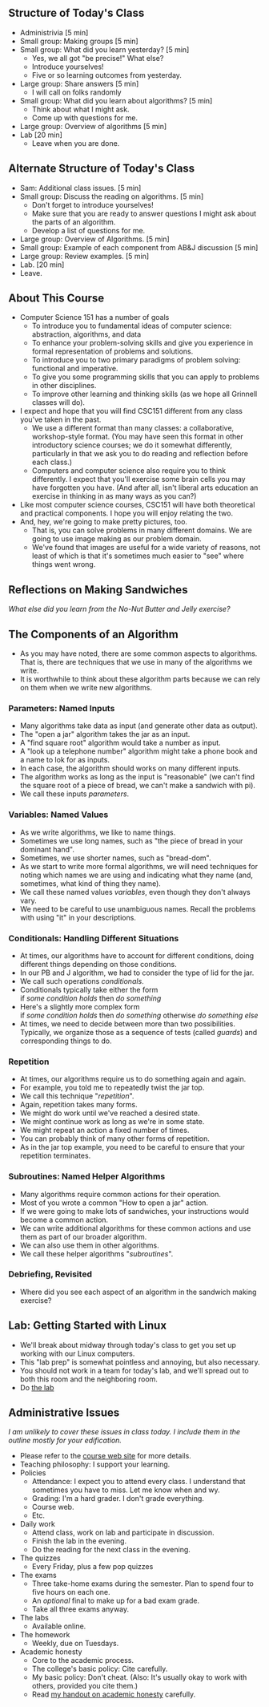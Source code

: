 Structure of Today's Class
--------------------------

* Administrivia [5 min]
* Small group: Making groups [5 min]
* Small group: What did you learn yesterday? [5 min]
    * Yes, we all got "be precise!"  What else?
    * Introduce yourselves!
    * Five or so learning outcomes from yesterday.
* Large group: Share answers [5 min]
    * I will call on folks randomly
* Small group: What did you learn about algorithms? [5 min]
    * Think about what I might ask.
    * Come up with questions for me.
* Large group: Overview of algorithms [5 min]
* Lab [20 min]
    * Leave when you are done.

Alternate Structure of Today's Class
------------------------------------

* Sam: Additional class issues. [5 min]
* Small group: Discuss the reading on algorithms.  [5 min]
    * Don't forget to introduce yourselves!
    * Make sure that you are ready to answer questions I might ask about 
      the parts of an algorithm. 
    * Develop a list of questions for me.
* Large group: Overview of Algorithms. [5 min]
* Small group: Example of each component from AB&J discussion [5 min]
* Large group: Review examples. [5 min]
* Lab. [20 min]
* Leave.

About This Course
-----------------

* Computer Science 151 has a number of goals
    * To introduce you to fundamental ideas of computer science: abstraction,
      algorithms, and data
    * To enhance your problem-solving skills and give you experience
      in formal representation of problems and solutions.
    * To introduce you to two primary paradigms of problem solving:
      functional and imperative.
    * To give you some programming skills that you can apply to problems
      in other disciplines.
    * To improve other learning and thinking skills (as we hope all
      Grinnell classes will do).
* I expect and hope that you will find CSC151 different from any class
  you've taken in the past.
    * We use a different format than many classes: a collaborative,
      workshop-style format.  (You may have seen this format in other
      introductory science courses; we do it somewhat differently, particularly
      in that we ask you to do reading and reflection before each class.)
    * Computers and computer science also require you to think differently.
      I expect that you'll exercise some brain cells you may have forgotten
      you have.  (And after all, isn't liberal arts education an exercise
      in thinking in as many ways as you can?)
* Like most computer science courses, CSC151 will have both theoretical
  and practical components.  I hope you will enjoy relating the two.
* And, hey, we're going to make pretty pictures, too.
    * That is, you can solve problems in many different domains.  We are
      going to use image making as our problem domain.  
    * We've found that images are useful for a wide variety of reasons,
      not least of which is that it's sometimes much easier to "see" where
      things went wrong.

Reflections on Making Sandwiches
--------------------------------

*What else did you learn from the No-Nut Butter and Jelly exercise?*

The Components of an Algorithm
------------------------------

* As you may have noted, there are some common aspects to algorithms.
  That is, there are techniques that we use in many of the algorithms
  we write.  
* It is worthwhile to think about these algorithm parts
  because we can rely on them when we write new algorithms. 

### Parameters: Named Inputs

* Many algorithms take data as input (and generate other data
  as output).
* The "open a jar" algorithm takes the jar as an input.
* A "find square root" algorithm would take a number as input.
* A "look up a telephone number" algorithm might take a phone
  book and a name to lok for as inputs.
* In each case, the algorithm should works on many different inputs.
* The algorithm works as long as the input is
  "reasonable" (we can't find the square root of a piece of bread,
  we can't make a sandwich with pi).
* We call these inputs *parameters*.

### Variables: Named Values

* As we write algorithms, we like to name things.  
* Sometimes we use long names, such as "the piece of bread in 
  your dominant hand".
* Sometimes, we use shorter names, such as "bread-dom".  
* As we start to write more formal algorithms, we will need
  techniques for noting which names we are using and indicating
  what they name (and, sometimes, what kind of thing they name).
* We call these named values *variables*, even though they
  don't always vary.
* We need to be careful to use unambiguous names.  Recall the 
  problems with using "it" in your descriptions.

### Conditionals: Handling Different Situations

* At times, our algorithms have to account for different conditions, doing
  different things depending on those conditions.  
* In our PB and J algorithm, we had to consider the type of lid for the jar.
* We call such operations *conditionals*.  
* Conditionals typically take either the form <br>
  if *some condition holds* then *do something*
* Here's a slightly more complex form <br>
  if *some condition holds* then *do something* otherwise
  *do something else*
* At times, we need to decide between more than two possibilities.
  Typically, we organize those as a sequence of tests (called *guards*)
  and corresponding things to do.

### Repetition

* At times, our algorithms require us to do something again and again.
* For example, you told me to repeatedly twist the jar top.
* We call this technique "*repetition*".  
* Again, repetition takes many forms.  
* We might do work until we've reached a desired state.
* We might continue work as long as we're in some state.
* We might repeat an action a fixed number of times.
* You can probably think of many other forms of repetition.
* As in the jar top example, you need to be careful to ensure that your
  repetition terminates.

### Subroutines: Named Helper Algorithms

* Many algorithms require common actions for their operation.  
* Most of you wrote a common "How to open a jar" action.
* If we were going to make lots of sandwiches, your instructions would
  become a common action.
* We can write additional algorithms for these common actions and 
  use them as part of our broader algorithm.  
* We can also use them in other algorithms.
* We call these helper algorithms "*subroutines*".

### Debriefing, Revisited

* Where did you see each aspect of an algorithm in the sandwich making
  exercise?

Lab: Getting Started with Linux
-------------------------------

* We'll break about midway through today's class to get you set up
  working with our Linux computers.
* This "lab prep" is somewhat pointless and annoying, but also necessary.
* You should not work in a team for today's lab, and we'll spread out
  to both this room and the neighboring room.
* Do [the lab](../Labs/linux-lab.html)

Administrative Issues
---------------------

*I am unlikely to cover these issues in class today.  I include them in
the outline mostly for your edification.*

* Please refer to the [course web site](../home/) for more details.  
* Teaching philosophy: I support your learning.
* Policies
    * Attendance: I expect you to attend every class.  I understand that
      sometimes you have to miss.  Let me know when and wy.
    * Grading: I'm a hard grader.  I don't grade everything.
    * Course web.
    * Etc.
* Daily work
    * Attend class, work on lab and participate in discussion.
    * Finish the lab in the evening.
    * Do the reading for the next class in the evening.
* The quizzes
    * Every Friday, plus a few pop quizzes
* The exams
    * Three take-home exams during the semester.  Plan to spend
      four to five hours on each one.
    * An *optional* final to make up for a bad exam grade.
    * Take all three exams anyway.
* The labs
    * Available online. 
* The homework
    * Weekly, due on Tuesdays.
* Academic honesty
    * Core to the academic process.
    * The college's basic policy: Cite carefully.
    * My basic policy: Don't cheat.  (Also: It's usually okay to work with
      others, provided you cite them.)
    * Read [my handout on academic honesty](../Handouts/academic-honesty.html)
      carefully.

